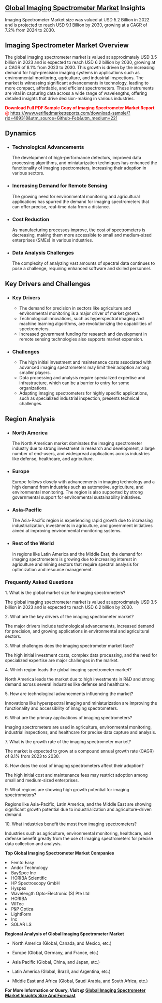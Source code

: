 <h2><a href="https://www.verifiedmarketreports.com/download-sample/?rid=489318&amp;utm_source=Github&amp;utm_medium=221" target="_blank">Global Imaging Spectrometer Market</a> Insights</h2><p>Imaging Spectrometer Market size was valued at USD 5.2 Billion in 2022 and is projected to reach USD 9.1 Billion by 2030, growing at a CAGR of 7.2% from 2024 to 2030.</p><p> <h2>Imaging Spectrometer Market Overview</h2> <p>The global imaging spectrometer market is valued at approximately USD 3.5 billion in 2023 and is expected to reach USD 6.2 billion by 2030, growing at a CAGR of 8.1% from 2023 to 2030. This growth is driven by the increasing demand for high-precision imaging systems in applications such as environmental monitoring, agriculture, and industrial inspections. The market is witnessing significant advancements in technology, leading to more compact, affordable, and efficient spectrometers. These instruments are vital in capturing data across a wide range of wavelengths, offering detailed insights that drive decision-making in various industries.</p> <p><p><span class=""><span style="color: #ff0000;"><strong>Download Full PDF Sample Copy of Imaging Spectrometer Market Report</strong> @ </span><a href="https://www.verifiedmarketreports.com/download-sample/?rid=489318&amp;utm_source=Github-Feb&amp;utm_medium=221" target="_blank">https://www.verifiedmarketreports.com/download-sample/?rid=489318&amp;utm_source=Github-Feb&amp;utm_medium=221</a></span></p></p> <h2>Dynamics</h2> <ul> <li><h3>Technological Advancements</h3> The development of high-performance detectors, improved data processing algorithms, and miniaturization techniques has enhanced the functionality of imaging spectrometers, increasing their adoption in various sectors. </li> <li><h3>Increasing Demand for Remote Sensing</h3> The growing need for environmental monitoring and agricultural applications has spurred the demand for imaging spectrometers that can offer precise, real-time data from a distance. </li> <li><h3>Cost Reduction</h3> As manufacturing processes improve, the cost of spectrometers is decreasing, making them more accessible to small and medium-sized enterprises (SMEs) in various industries.</li> <li><h3>Data Analysis Challenges</h3> The complexity of analyzing vast amounts of spectral data continues to pose a challenge, requiring enhanced software and skilled personnel.</li> </ul> <h2>Key Drivers and Challenges</h2> <ul> <li><h3>Key Drivers</h3> <ul> <li>The demand for precision in sectors like agriculture and environmental monitoring is a major driver of market growth.</li> <li>Technological innovations, such as hyperspectral imaging and machine learning algorithms, are revolutionizing the capabilities of spectrometers.</li> <li>Increased government funding for research and development in remote sensing technologies also supports market expansion.</li> </ul> </li> <li><h3>Challenges</h3> <ul> <li>The high initial investment and maintenance costs associated with advanced imaging spectrometers may limit their adoption among smaller players.</li> <li>Data processing and analysis require specialized expertise and infrastructure, which can be a barrier to entry for some organizations.</li> <li>Adapting imaging spectrometers for highly specific applications, such as specialized industrial inspection, presents technical challenges.</li> </ul> </li> </ul> <h2>Region Analysis</h2> <ul> <li><h3>North America</h3> The North American market dominates the imaging spectrometer industry due to strong investment in research and development, a large number of end-users, and widespread applications across industries like defense, healthcare, and agriculture. </li> <li><h3>Europe</h3> Europe follows closely with advancements in imaging technology and a high demand from industries such as automotive, agriculture, and environmental monitoring. The region is also supported by strong governmental support for environmental sustainability initiatives. </li> <li><h3>Asia-Pacific</h3> The Asia-Pacific region is experiencing rapid growth due to increasing industrialization, investments in agriculture, and government initiatives aimed at improving environmental monitoring systems. </li> <li><h3>Rest of the World</h3> In regions like Latin America and the Middle East, the demand for imaging spectrometers is growing due to increasing interest in agriculture and mining sectors that require spectral analysis for optimization and resource management.</li> </ul> <h3>Frequently Asked Questions</h3> <p>1. What is the global market size for imaging spectrometers?</p> <p>The global imaging spectrometer market is valued at approximately USD 3.5 billion in 2023 and is expected to reach USD 6.2 billion by 2030.</p> <p>2. What are the key drivers of the imaging spectrometer market?</p> <p>The major drivers include technological advancements, increased demand for precision, and growing applications in environmental and agricultural sectors.</p> <p>3. What challenges does the imaging spectrometer market face?</p> <p>The high initial investment costs, complex data processing, and the need for specialized expertise are major challenges in the market.</p> <p>4. Which region leads the global imaging spectrometer market?</p> <p>North America leads the market due to high investments in R&D and strong demand across several industries like defense and healthcare.</p> <p>5. How are technological advancements influencing the market?</p> <p>Innovations like hyperspectral imaging and miniaturization are improving the functionality and accessibility of imaging spectrometers.</p> <p>6. What are the primary applications of imaging spectrometers?</p> <p>Imaging spectrometers are used in agriculture, environmental monitoring, industrial inspections, and healthcare for precise data capture and analysis.</p> <p>7. What is the growth rate of the imaging spectrometer market?</p> <p>The market is expected to grow at a compound annual growth rate (CAGR) of 8.1% from 2023 to 2030.</p> <p>8. How does the cost of imaging spectrometers affect their adoption?</p> <p>The high initial cost and maintenance fees may restrict adoption among small and medium-sized enterprises.</p> <p>9. What regions are showing high growth potential for imaging spectrometers?</p> <p>Regions like Asia-Pacific, Latin America, and the Middle East are showing significant growth potential due to industrialization and agriculture-driven demand.</p> <p>10. What industries benefit the most from imaging spectrometers?</p> <p>Industries such as agriculture, environmental monitoring, healthcare, and defense benefit greatly from the use of imaging spectrometers for precise data collection and analysis.</p> </p><p><strong>Top Global Imaging Spectrometer Market Companies</strong></p><div data-test-id=""><p><li>Femto Easy</li><li> Andor Technology</li><li> BaySpec Inc</li><li> HORIBA Scientific</li><li> HP Spectroscopy GmbH</li><li> Hyspex</li><li> Wavelength Opto-Electronic (S) Pte Ltd</li><li> HORIBA</li><li> WITec</li><li> P&P Optica</li><li> LightForm</li><li> Inc</li><li> SOLAR LS</li></p><div><strong>Regional Analysis of&nbsp;Global Imaging Spectrometer Market</strong></div><ul><li dir="ltr"><p dir="ltr">North America&nbsp;(Global, Canada, and Mexico, etc.)</p></li><li dir="ltr"><p dir="ltr">Europe (Global, Germany, and France, etc.)</p></li><li dir="ltr"><p dir="ltr">Asia Pacific&nbsp;(Global, China, and Japan, etc.)</p></li><li dir="ltr"><p dir="ltr">Latin America&nbsp;(Global, Brazil, and Argentina, etc.)</p></li><li dir="ltr">Middle East and Africa&nbsp;(Global, Saudi Arabia, and South Africa, etc.)</li></ul><p><strong>For More Information or Query, Visit @&nbsp;</strong><strong><a href="https://www.verifiedmarketreports.com/product/imaging-spectrometer-market/?utm_source=Github&amp;utm_medium=221" target="_blank">Global Imaging Spectrometer Market Insights Size And Forecast</a></strong></p></div>
